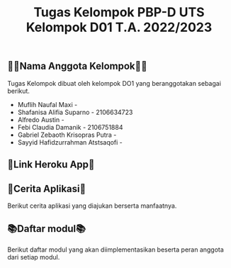 <div align="center" style="padding-bottom: 10px">
<h1>Tugas Kelompok PBP-D UTS Kelompok D01 T.A. 2022/2023</h1>
</div>

## 👩‍💻Nama Anggota Kelompok👩‍💻
Tugas Kelompok dibuat oleh kelompok DO1 yang beranggotakan sebagai berikut.
- Muflih Naufal Maxi -
- Shafanisa Alifia Suparno - 2106634723
- Alfredo Austin - 
- Febi Claudia Damanik - 2106751884
- Gabriel Zebaoth Krisopras Putra - 
- Sayyid Hafidzurrahman Atstsaqofi - 

## 🔗Link Heroku App🔗

## 📲Cerita Aplikasi📲
Berikut cerita aplikasi yang diajukan berserta manfaatnya.


## 📚Daftar modul📚
Berikut daftar modul yang akan diimplementasikan beserta peran anggota dari setiap modul.


